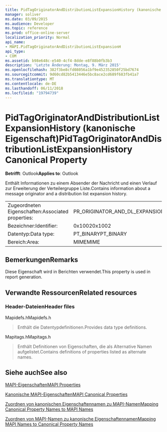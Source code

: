 ```yaml
---
title: PidTagOriginatorAndDistributionListExpansionHistory (kanonische Eigenschaft)
manager: soliver
ms.date: 03/09/2015
ms.audience: Developer
ms.topic: reference
ms.prod: office-online-server
localization_priority: Normal
api_name:
- MAPI.PidTagOriginatorAndDistributionListExpansionH
api_type:
- COM
ms.assetid: b98e648c-e540-4cf4-8dde-e8f88b0fb3b3
description: 'Letzte Änderung: Montag, 9. März 2015'
ms.openlocfilehash: 382f3be8cfd08056a1bf9e452352850f25bd7674
ms.sourcegitcommit: 9d60cd82b5413446e5bc8ace2cd689f683fb41a7
ms.translationtype: MT
ms.contentlocale: de-DE
ms.lasthandoff: 06/11/2018
ms.locfileid: "19794739"
---
```

# <a name="pidtagoriginatoranddistributionlistexpansionhistory-canonical-property"></a><span data-ttu-id="b444c-103">PidTagOriginatorAndDistributionListExpansionHistory (kanonische Eigenschaft)</span><span class="sxs-lookup"><span data-stu-id="b444c-103">PidTagOriginatorAndDistributionListExpansionHistory Canonical Property</span></span>

  
  
<span data-ttu-id="b444c-104">**Betrifft**: Outlook</span><span class="sxs-lookup"><span data-stu-id="b444c-104">**Applies to**: Outlook</span></span> 
  
<span data-ttu-id="b444c-105">Enthält Informationen zu einem Absender der Nachricht und einen Verlauf zur Erweiterung der Verteilergruppe Liste.</span><span class="sxs-lookup"><span data-stu-id="b444c-105">Contains information about a message originator and a distribution list expansion history.</span></span>
  
|||
|:-----|:-----|
|<span data-ttu-id="b444c-106">Zugeordneten Eigenschaften:</span><span class="sxs-lookup"><span data-stu-id="b444c-106">Associated properties:</span></span>  <br/> |<span data-ttu-id="b444c-107">PR_ORIGINATOR_AND_DL_EXPANSION_HISTORY</span><span class="sxs-lookup"><span data-stu-id="b444c-107">PR_ORIGINATOR_AND_DL_EXPANSION_HISTORY</span></span>  <br/> |
|<span data-ttu-id="b444c-108">Bezeichner:</span><span class="sxs-lookup"><span data-stu-id="b444c-108">Identifier:</span></span>  <br/> |<span data-ttu-id="b444c-109">0x1002</span><span class="sxs-lookup"><span data-stu-id="b444c-109">0x1002</span></span>  <br/> |
|<span data-ttu-id="b444c-110">Datentyp:</span><span class="sxs-lookup"><span data-stu-id="b444c-110">Data type:</span></span>  <br/> |<span data-ttu-id="b444c-111">PT_BINARY</span><span class="sxs-lookup"><span data-stu-id="b444c-111">PT_BINARY</span></span>  <br/> |
|<span data-ttu-id="b444c-112">Bereich:</span><span class="sxs-lookup"><span data-stu-id="b444c-112">Area:</span></span>  <br/> |<span data-ttu-id="b444c-113">MIME</span><span class="sxs-lookup"><span data-stu-id="b444c-113">MIME</span></span>  <br/> |
   
## <a name="remarks"></a><span data-ttu-id="b444c-114">Bemerkungen</span><span class="sxs-lookup"><span data-stu-id="b444c-114">Remarks</span></span>

<span data-ttu-id="b444c-115">Diese Eigenschaft wird in Berichten verwendet.</span><span class="sxs-lookup"><span data-stu-id="b444c-115">This property is used in report generation.</span></span>
  
## <a name="related-resources"></a><span data-ttu-id="b444c-116">Verwandte Ressourcen</span><span class="sxs-lookup"><span data-stu-id="b444c-116">Related resources</span></span>

### <a name="header-files"></a><span data-ttu-id="b444c-117">Header-Dateien</span><span class="sxs-lookup"><span data-stu-id="b444c-117">Header files</span></span>

<span data-ttu-id="b444c-118">Mapidefs.h</span><span class="sxs-lookup"><span data-stu-id="b444c-118">Mapidefs.h</span></span>
  
> <span data-ttu-id="b444c-119">Enthält die Datentypdefinitionen.</span><span class="sxs-lookup"><span data-stu-id="b444c-119">Provides data type definitions.</span></span>
    
<span data-ttu-id="b444c-120">Mapitags.h</span><span class="sxs-lookup"><span data-stu-id="b444c-120">Mapitags.h</span></span>
  
> <span data-ttu-id="b444c-121">Enthält Definitionen von Eigenschaften, die als Alternative Namen aufgelistet.</span><span class="sxs-lookup"><span data-stu-id="b444c-121">Contains definitions of properties listed as alternate names.</span></span>
    
## <a name="see-also"></a><span data-ttu-id="b444c-122">Siehe auch</span><span class="sxs-lookup"><span data-stu-id="b444c-122">See also</span></span>



[<span data-ttu-id="b444c-123">MAPI-Eigenschaften</span><span class="sxs-lookup"><span data-stu-id="b444c-123">MAPI Properties</span></span>](mapi-properties.md)
  
[<span data-ttu-id="b444c-124">Kanonische MAPI-Eigenschaften</span><span class="sxs-lookup"><span data-stu-id="b444c-124">MAPI Canonical Properties</span></span>](mapi-canonical-properties.md)
  
[<span data-ttu-id="b444c-125">Zuordnen von kanonischen Eigenschaftennamen zu MAPI-Namen</span><span class="sxs-lookup"><span data-stu-id="b444c-125">Mapping Canonical Property Names to MAPI Names</span></span>](mapping-canonical-property-names-to-mapi-names.md)
  
[<span data-ttu-id="b444c-126">Zuordnen von MAPI-Namen zu kanonische Eigenschaftennamen</span><span class="sxs-lookup"><span data-stu-id="b444c-126">Mapping MAPI Names to Canonical Property Names</span></span>](mapping-mapi-names-to-canonical-property-names.md)

